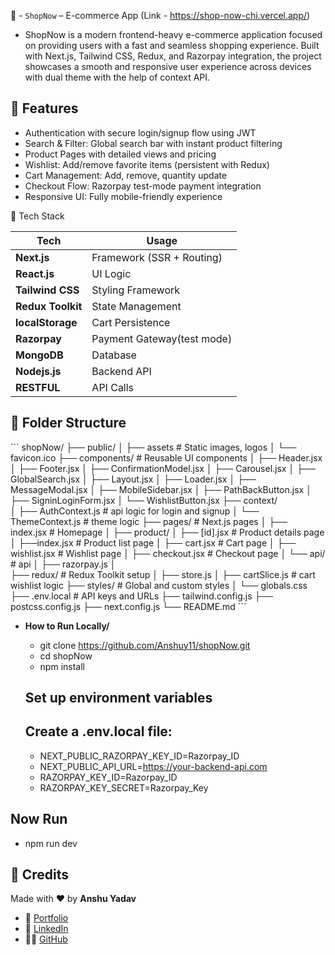 🛒 - `ShopNow` –  E-commerce App (Link - https://shop-now-chi.vercel.app/)
 - ShopNow is a modern frontend-heavy e-commerce application focused on providing users with a fast and seamless shopping experience. Built with Next.js, Tailwind CSS, Redux, and Razorpay integration, the project showcases a smooth and responsive user experience across devices with dual theme with the help of context API.

## 🚀 Features

- Authentication with secure login/signup flow using JWT
- Search & Filter: Global search bar with instant product filtering
- Product Pages with detailed views and pricing
- Wishlist: Add/remove favorite items (persistent with Redux)
- Cart Management: Add, remove, quantity update
- Checkout Flow: Razorpay test-mode payment integration
- Responsive UI: Fully mobile-friendly experience


🧠 Tech Stack

| Tech              | Usage                      |
| ----------------- | -------------------------- |
| **Next.js**       | Framework (SSR + Routing)  |
| **React.js**      | UI Logic                   |
| **Tailwind CSS**  | Styling Framework          |
| **Redux Toolkit** | State Management           |
| **localStorage**  | Cart Persistence           |
| **Razorpay**      | Payment Gateway(test mode) |
| **MongoDB**       | Database                   |
| **Nodejs.js**     | Backend API                |
| **RESTFUL**       | API Calls                  |


## 📁 Folder Structure 
 \`\`\`
 shopNow/
  ├── public/
  │   ├── assets               # Static images, logos
  │   └── favicon.ico
  ├── components/              # Reusable UI components
  │   ├── Header.jsx
  │   ├── Footer.jsx
  │   ├── ConfirmationModel.jsx 
  │   ├── Carousel.jsx
  │   ├── GlobalSearch.jsx
  │   ├── Layout.jsx
  │   ├── Loader.jsx
  │   ├── MessageModal.jsx
  │   ├── MobileSidebar.jsx
  │   ├── PathBackButton.jsx
  │   ├── SigninLoginForm.jsx
  │   └── WishlistButton.jsx
  ├── context/                
  │   ├── AuthContext.js       # api logic for login and signup
  │   └── ThemeContext.js      # theme logic 
  ├── pages/                   # Next.js pages
  │   ├── index.jsx            # Homepage
  │   ├── product/
  │          ├──   [id].jsx    # Product details page
  │          ├──index.jsx       # Product list page
  │   ├── cart.jsx             # Cart page
  │   ├── wishlist.jsx         # Wishlist page
  │   ├── checkout.jsx         # Checkout page
  │   └── api/                 # api 
  │       ├── razorpay.js
  │      
  ├── redux/                   # Redux Toolkit setup
  │   ├── store.js
  │   ├── cartSlice.js         # cart wishlist logic
  ├── styles/                  # Global and custom styles
  │   └── globals.css
  ├── .env.local               # API keys and URLs
  ├── tailwind.config.js
  ├── postcss.config.js
  ├── next.config.js
  └── README.md
\`\`\`



- **How to Run Locally/**
  - git clone https://github.com/Anshuy11/shopNow.git
  - cd shopNow
  - npm install

  ## Set up environment variables
  ## Create a .env.local file:
  - NEXT_PUBLIC_RAZORPAY_KEY_ID=Razorpay_ID
  - NEXT_PUBLIC_API_URL=https://your-backend-api.com
  - RAZORPAY_KEY_ID=Razorpay_ID  
  - RAZORPAY_KEY_SECRET=Razorpay_Key

 ## Now Run 
  - npm run dev



  ## 🙌 Credits

Made with ❤️ by **Anshu Yadav**

- 🔗 [Portfolio](https://portfolios-dusky.vercel.app/)
- 💼 [LinkedIn](https://www.linkedin.com/in/anshu-yadav-62444a1a0/)
- 🧑‍💻 [GitHub](https://github.com/Anshuy11)





